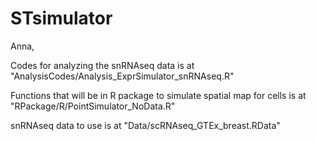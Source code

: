 # STsimulator

Anna,

Codes for analyzing the snRNAseq data is at "AnalysisCodes/Analysis_ExprSimulator_snRNAseq.R"

Functions that will be in R package to simulate spatial map for cells is at "RPackage/R/PointSimulator_NoData.R"

snRNAseq data to use is at "Data/scRNAseq_GTEx_breast.RData"